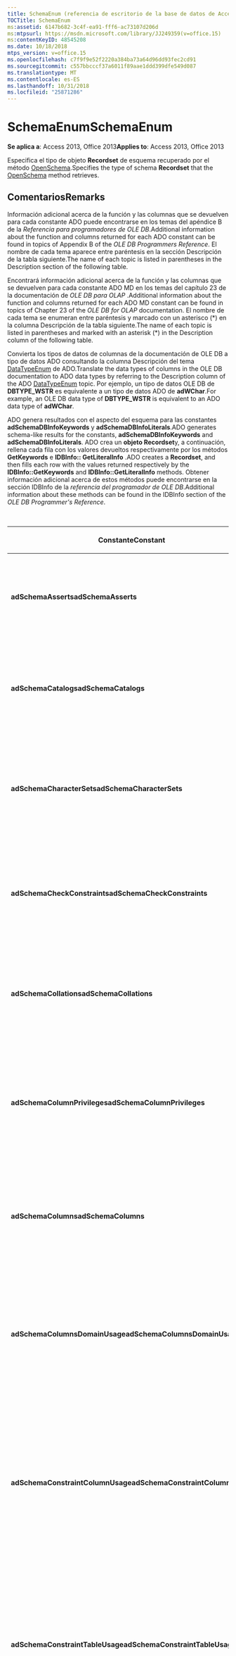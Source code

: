 ```yaml
---
title: SchemaEnum (referencia de escritorio de la base de datos de Access)
TOCTitle: SchemaEnum
ms:assetid: 6147b682-3c4f-ea91-fff6-ac73107d206d
ms:mtpsurl: https://msdn.microsoft.com/library/JJ249359(v=office.15)
ms:contentKeyID: 48545208
ms.date: 10/18/2018
mtps_version: v=office.15
ms.openlocfilehash: c7f9f9e52f2220a384ba73a64d96dd93fec2cd91
ms.sourcegitcommit: c557bbcccf37a6011f89aae1ddd399dfe549d087
ms.translationtype: MT
ms.contentlocale: es-ES
ms.lasthandoff: 10/31/2018
ms.locfileid: "25871286"
---
```

# <a name="schemaenum"></a><span data-ttu-id="ec3a4-102">SchemaEnum</span><span class="sxs-lookup"><span data-stu-id="ec3a4-102">SchemaEnum</span></span>

<span data-ttu-id="ec3a4-103">**Se aplica a**: Access 2013, Office 2013</span><span class="sxs-lookup"><span data-stu-id="ec3a4-103">**Applies to**: Access 2013, Office 2013</span></span>

<span data-ttu-id="ec3a4-104">Especifica el tipo de objeto **Recordset** de esquema recuperado por el método [OpenSchema](openschema-method-ado.md).</span><span class="sxs-lookup"><span data-stu-id="ec3a4-104">Specifies the type of schema **Recordset** that the [OpenSchema](openschema-method-ado.md) method retrieves.</span></span>

## <a name="remarks"></a><span data-ttu-id="ec3a4-105">Comentarios</span><span class="sxs-lookup"><span data-stu-id="ec3a4-105">Remarks</span></span>

<span data-ttu-id="ec3a4-106">Información adicional acerca de la función y las columnas que se devuelven para cada constante ADO puede encontrarse en los temas del apéndice B de la *Referencia para programadores de OLE DB*.</span><span class="sxs-lookup"><span data-stu-id="ec3a4-106">Additional information about the function and columns returned for each ADO constant can be found in topics of Appendix B of the *OLE DB Programmers Reference*.</span></span> <span data-ttu-id="ec3a4-107">El nombre de cada tema aparece entre paréntesis en la sección Descripción de la tabla siguiente.</span><span class="sxs-lookup"><span data-stu-id="ec3a4-107">The name of each topic is listed in parentheses in the Description section of the following table.</span></span>

<span data-ttu-id="ec3a4-108">Encontrará información adicional acerca de la función y las columnas que se devuelven para cada constante ADO MD en los temas del capítulo 23 de la documentación de *OLE DB para OLAP* .</span><span class="sxs-lookup"><span data-stu-id="ec3a4-108">Additional information about the function and columns returned for each ADO MD constant can be found in topics of Chapter 23 of the *OLE DB for OLAP* documentation.</span></span> <span data-ttu-id="ec3a4-109">El nombre de cada tema se enumeran entre paréntesis y marcado con un asterisco (\*) en la columna Descripción de la tabla siguiente.</span><span class="sxs-lookup"><span data-stu-id="ec3a4-109">The name of each topic is listed in parentheses and marked with an asterisk (\*) in the Description column of the following table.</span></span>

<span data-ttu-id="ec3a4-110">Convierta los tipos de datos de columnas de la documentación de OLE DB a tipo de datos ADO consultando la columna Descripción del tema [DataTypeEnum](datatypeenum.md) de ADO.</span><span class="sxs-lookup"><span data-stu-id="ec3a4-110">Translate the data types of columns in the OLE DB documentation to ADO data types by referring to the Description column of the ADO [DataTypeEnum](datatypeenum.md) topic.</span></span> <span data-ttu-id="ec3a4-111">Por ejemplo, un tipo de datos OLE DB de **DBTYPE\_WSTR** es equivalente a un tipo de datos ADO de **adWChar**.</span><span class="sxs-lookup"><span data-stu-id="ec3a4-111">For example, an OLE DB data type of **DBTYPE\_WSTR** is equivalent to an ADO data type of **adWChar**.</span></span>

<span data-ttu-id="ec3a4-112">ADO genera resultados con el aspecto del esquema para las constantes **adSchemaDBInfoKeywords** y **adSchemaDBInfoLiterals**.</span><span class="sxs-lookup"><span data-stu-id="ec3a4-112">ADO generates schema-like results for the constants, **adSchemaDBInfoKeywords** and **adSchemaDBInfoLiterals**.</span></span> <span data-ttu-id="ec3a4-113">ADO crea un **objeto Recordset**y, a continuación, rellena cada fila con los valores devueltos respectivamente por los métodos **GetKeywords** e **IDBInfo:: GetLiteralInfo** .</span><span class="sxs-lookup"><span data-stu-id="ec3a4-113">ADO creates a **Recordset**, and then fills each row with the values returned respectively by the **IDBInfo::GetKeywords** and **IDBInfo::GetLiteralInfo** methods.</span></span> <span data-ttu-id="ec3a4-114">Obtener información adicional acerca de estos métodos puede encontrarse en la sección IDBInfo de la *referencia del programador de OLE DB*.</span><span class="sxs-lookup"><span data-stu-id="ec3a4-114">Additional information about these methods can be found in the IDBInfo section of the *OLE DB Programmer's Reference*.</span></span>

<br/>

<table>
<colgroup>
<col style="width: 25%" />
<col style="width: 25%" />
<col style="width: 25%" />
<col style="width: 25%" />
</colgroup>
<thead>
<tr class="header">
<th><p><span data-ttu-id="ec3a4-115">Constante</span><span class="sxs-lookup"><span data-stu-id="ec3a4-115">Constant</span></span></p></th>
<th><p><span data-ttu-id="ec3a4-116">Valor</span><span class="sxs-lookup"><span data-stu-id="ec3a4-116">Value</span></span></p></th>
<th><p><span data-ttu-id="ec3a4-117">Descripción</span><span class="sxs-lookup"><span data-stu-id="ec3a4-117">Description</span></span></p></th>
<th><p><span data-ttu-id="ec3a4-118">Columnas de restricción</span><span class="sxs-lookup"><span data-stu-id="ec3a4-118">Constraint columns</span></span></p></th>
</tr>
</thead>
<tbody>
<tr class="odd">
<td><p><span data-ttu-id="ec3a4-119"><strong>adSchemaAsserts</strong></span><span class="sxs-lookup"><span data-stu-id="ec3a4-119"><strong>adSchemaAsserts</strong></span></span></p></td>
<td><p><span data-ttu-id="ec3a4-120">0</span><span class="sxs-lookup"><span data-stu-id="ec3a4-120">0</span></span></p></td>
<td><p><span data-ttu-id="ec3a4-121">Devuelve las aserciones definidas en el catálogo que pertenecen a un usuario determinado.
</span><span class="sxs-lookup"><span data-stu-id="ec3a4-121">Returns the assertions defined in the catalog that are owned by a given user.</span></span> <span data-ttu-id="ec3a4-122">(Conjunto de filas ASSERTIONS)</span><span class="sxs-lookup"><span data-stu-id="ec3a4-122">(ASSERTIONS Rowset)</span></span></p></td>
<td><p><span data-ttu-id="ec3a4-123">CONSTRAINT_CATALOG</span><span class="sxs-lookup"><span data-stu-id="ec3a4-123">CONSTRAINT_CATALOG</span></span><br />
<span data-ttu-id="ec3a4-124">CONSTRAINT_SCHEMA</span><span class="sxs-lookup"><span data-stu-id="ec3a4-124">CONSTRAINT_SCHEMA</span></span><br />
<span data-ttu-id="ec3a4-125">CONSTRAINT_NAME</span><span class="sxs-lookup"><span data-stu-id="ec3a4-125">CONSTRAINT_NAME</span></span></p></td>
</tr>
<tr class="even">
<td><p><span data-ttu-id="ec3a4-126"><strong>adSchemaCatalogs</strong></span><span class="sxs-lookup"><span data-stu-id="ec3a4-126"><strong>adSchemaCatalogs</strong></span></span></p></td>
<td><p><span data-ttu-id="ec3a4-127">1</span><span class="sxs-lookup"><span data-stu-id="ec3a4-127">1</span></span></p></td>
<td><p><span data-ttu-id="ec3a4-128">Devuelve los atributos físicos asociados con catálogos accesibles del sistema de administración de bases de datos (DBMS).
</span><span class="sxs-lookup"><span data-stu-id="ec3a4-128">Returns the physical attributes associated with catalogs accessible from the DBMS.</span></span> <span data-ttu-id="ec3a4-129">(Conjunto de filas CATALOGS)</span><span class="sxs-lookup"><span data-stu-id="ec3a4-129">(CATALOGS Rowset)</span></span></p></td>
<td><p><span data-ttu-id="ec3a4-130">CATALOG_NAME</span><span class="sxs-lookup"><span data-stu-id="ec3a4-130">CATALOG_NAME</span></span></p></td>
</tr>
<tr class="odd">
<td><p><span data-ttu-id="ec3a4-131"><strong>adSchemaCharacterSets</strong></span><span class="sxs-lookup"><span data-stu-id="ec3a4-131"><strong>adSchemaCharacterSets</strong></span></span></p></td>
<td><p><span data-ttu-id="ec3a4-132">2</span><span class="sxs-lookup"><span data-stu-id="ec3a4-132">2</span></span></p></td>
<td><p><span data-ttu-id="ec3a4-133">Devuelve los conjuntos de caracteres definidos en el catálogo a los que puede tener acceso un usuario determinado.
</span><span class="sxs-lookup"><span data-stu-id="ec3a4-133">Returns the character sets defined in the catalog that are accessible to a given user.</span></span> <span data-ttu-id="ec3a4-134">(Conjunto de filas CHARACTER_SETS)</span><span class="sxs-lookup"><span data-stu-id="ec3a4-134">(CHARACTER_SETS Rowset)</span></span></p></td>
<td><p><span data-ttu-id="ec3a4-135">CHARACTER_SET_CATALOG</span><span class="sxs-lookup"><span data-stu-id="ec3a4-135">CHARACTER_SET_CATALOG</span></span><br />
<span data-ttu-id="ec3a4-136">CHARACTER_SET_SCHEMA</span><span class="sxs-lookup"><span data-stu-id="ec3a4-136">CHARACTER_SET_SCHEMA</span></span><br />
<span data-ttu-id="ec3a4-137">CHARACTER_SET_NAME</span><span class="sxs-lookup"><span data-stu-id="ec3a4-137">CHARACTER_SET_NAME</span></span></p></td>
</tr>
<tr class="even">
<td><p><span data-ttu-id="ec3a4-138"><strong>adSchemaCheckConstraints</strong></span><span class="sxs-lookup"><span data-stu-id="ec3a4-138"><strong>adSchemaCheckConstraints</strong></span></span></p></td>
<td><p><span data-ttu-id="ec3a4-139">5</span><span class="sxs-lookup"><span data-stu-id="ec3a4-139">5</span></span></p></td>
<td><p><span data-ttu-id="ec3a4-140">Devuelve las restricciones de comprobación definidas en el catálogo que pertenecen a un usuario determinado.
</span><span class="sxs-lookup"><span data-stu-id="ec3a4-140">Returns the check constraints defined in the catalog that are owned by a given user.</span></span> <span data-ttu-id="ec3a4-141">(Conjunto de filas CHECK_CONSTRAINTS)</span><span class="sxs-lookup"><span data-stu-id="ec3a4-141">(CHECK_CONSTRAINTS Rowset)</span></span></p></td>
<td><p><span data-ttu-id="ec3a4-142">CONSTRAINT_CATALOG</span><span class="sxs-lookup"><span data-stu-id="ec3a4-142">CONSTRAINT_CATALOG</span></span><br />
<span data-ttu-id="ec3a4-143">CONSTRAINT_SCHEMA</span><span class="sxs-lookup"><span data-stu-id="ec3a4-143">CONSTRAINT_SCHEMA</span></span><br />
<span data-ttu-id="ec3a4-144">CONSTRAINT_NAME</span><span class="sxs-lookup"><span data-stu-id="ec3a4-144">CONSTRAINT_NAME</span></span></p></td>
</tr>
<tr class="odd">
<td><p><span data-ttu-id="ec3a4-145"><strong>adSchemaCollations</strong></span><span class="sxs-lookup"><span data-stu-id="ec3a4-145"><strong>adSchemaCollations</strong></span></span></p></td>
<td><p><span data-ttu-id="ec3a4-146">3</span><span class="sxs-lookup"><span data-stu-id="ec3a4-146">3</span></span></p></td>
<td><p><span data-ttu-id="ec3a4-147">Devuelve las intercalaciones de caracteres definidas en el catálogo a las que puede tener acceso un usuario determinado.
</span><span class="sxs-lookup"><span data-stu-id="ec3a4-147">Returns the character collations defined in the catalog that are accessible to a given user.</span></span> <span data-ttu-id="ec3a4-148">(Conjunto de filas COLLATIONS)</span><span class="sxs-lookup"><span data-stu-id="ec3a4-148">(COLLATIONS Rowset)</span></span></p></td>
<td><p><span data-ttu-id="ec3a4-149">COLLATION_CATALOG</span><span class="sxs-lookup"><span data-stu-id="ec3a4-149">COLLATION_CATALOG</span></span><br />
<span data-ttu-id="ec3a4-150">COLLATION_SCHEMA</span><span class="sxs-lookup"><span data-stu-id="ec3a4-150">COLLATION_SCHEMA</span></span><br />
<span data-ttu-id="ec3a4-151">COLLATION_NAME</span><span class="sxs-lookup"><span data-stu-id="ec3a4-151">COLLATION_NAME</span></span></p></td>
</tr>
<tr class="even">
<td><p><span data-ttu-id="ec3a4-152"><strong>adSchemaColumnPrivileges</strong></span><span class="sxs-lookup"><span data-stu-id="ec3a4-152"><strong>adSchemaColumnPrivileges</strong></span></span></p></td>
<td><p><span data-ttu-id="ec3a4-153">13</span><span class="sxs-lookup"><span data-stu-id="ec3a4-153">13</span></span></p></td>
<td><p><span data-ttu-id="ec3a4-154">Devuelve los privilegios sobre columnas de tablas que se definen en el catálogo y que están disponibles para (o los concede) un usuario determinado.
</span><span class="sxs-lookup"><span data-stu-id="ec3a4-154">Returns the privileges on columns of tables defined in the catalog that are available to, or granted by, a given user.</span></span> <span data-ttu-id="ec3a4-155">(Conjunto de filas COLUMN_PRIVILEGES)</span><span class="sxs-lookup"><span data-stu-id="ec3a4-155">(COLUMN_PRIVILEGES Rowset)</span></span></p></td>
<td><p><span data-ttu-id="ec3a4-156">TABLE_CATALOG</span><span class="sxs-lookup"><span data-stu-id="ec3a4-156">TABLE_CATALOG</span></span><br />
<span data-ttu-id="ec3a4-157">TABLE_SCHEMA</span><span class="sxs-lookup"><span data-stu-id="ec3a4-157">TABLE_SCHEMA</span></span><br />
<span data-ttu-id="ec3a4-158">NOMBRETABLA</span><span class="sxs-lookup"><span data-stu-id="ec3a4-158">TABLE_NAME</span></span><br />
<span data-ttu-id="ec3a4-159">NOMBRECOLUMNA</span><span class="sxs-lookup"><span data-stu-id="ec3a4-159">COLUMN_NAME</span></span><br />
<span data-ttu-id="ec3a4-160">CONCEDERO</span><span class="sxs-lookup"><span data-stu-id="ec3a4-160">GRANTOR</span></span><br />
<span data-ttu-id="ec3a4-161">RECEPTOR DE PERMISOS</span><span class="sxs-lookup"><span data-stu-id="ec3a4-161">GRANTEE</span></span></p></td>
</tr>
<tr class="odd">
<td><p><span data-ttu-id="ec3a4-162"><strong>adSchemaColumns</strong></span><span class="sxs-lookup"><span data-stu-id="ec3a4-162"><strong>adSchemaColumns</strong></span></span></p></td>
<td><p><span data-ttu-id="ec3a4-163">4</span><span class="sxs-lookup"><span data-stu-id="ec3a4-163">4</span></span></p></td>
<td><p><span data-ttu-id="ec3a4-164">Devuelve las columnas de tablas (incluidas las vistas) definidas en el catálogo a las que puede tener acceso un usuario determinado.
</span><span class="sxs-lookup"><span data-stu-id="ec3a4-164">Returns the columns of tables (including views) defined in the catalog that are accessible to a given user.</span></span> <span data-ttu-id="ec3a4-165">(Conjunto de filas COLUMNS)</span><span class="sxs-lookup"><span data-stu-id="ec3a4-165">(COLUMNS Rowset)</span></span></p></td>
<td><p><span data-ttu-id="ec3a4-166">TABLE_CATALOG</span><span class="sxs-lookup"><span data-stu-id="ec3a4-166">TABLE_CATALOG</span></span><br />
<span data-ttu-id="ec3a4-167">TABLE_SCHEMA</span><span class="sxs-lookup"><span data-stu-id="ec3a4-167">TABLE_SCHEMA</span></span><br />
<span data-ttu-id="ec3a4-168">NOMBRETABLA</span><span class="sxs-lookup"><span data-stu-id="ec3a4-168">TABLE_NAME</span></span><br />
<span data-ttu-id="ec3a4-169">NOMBRECOLUMNA</span><span class="sxs-lookup"><span data-stu-id="ec3a4-169">COLUMN_NAME</span></span></p></td>
</tr>
<tr class="even">
<td><p><span data-ttu-id="ec3a4-170"><strong>adSchemaColumnsDomainUsage</strong></span><span class="sxs-lookup"><span data-stu-id="ec3a4-170"><strong>adSchemaColumnsDomainUsage</strong></span></span></p></td>
<td><p><span data-ttu-id="ec3a4-171">11</span><span class="sxs-lookup"><span data-stu-id="ec3a4-171">11</span></span></p></td>
<td><p><span data-ttu-id="ec3a4-172">Devuelve las columnas definidas en el catálogo que dependen de un dominio definido en el catálogo y pertenecen a un usuario determinado.
</span><span class="sxs-lookup"><span data-stu-id="ec3a4-172">Returns the columns defined in the catalog that are dependent on a domain defined in the catalog and owned by a given user.</span></span> <span data-ttu-id="ec3a4-173">(Conjunto de filas COLUMN_DOMAIN_USAGE)</span><span class="sxs-lookup"><span data-stu-id="ec3a4-173">(COLUMN_DOMAIN_USAGE Rowset)</span></span></p></td>
<td><p><span data-ttu-id="ec3a4-174">DOMAIN_CATALOG</span><span class="sxs-lookup"><span data-stu-id="ec3a4-174">DOMAIN_CATALOG</span></span><br />
<span data-ttu-id="ec3a4-175">DOMAIN_SCHEMA</span><span class="sxs-lookup"><span data-stu-id="ec3a4-175">DOMAIN_SCHEMA</span></span><br />
<span data-ttu-id="ec3a4-176">NOMBREDEDOMINIO</span><span class="sxs-lookup"><span data-stu-id="ec3a4-176">DOMAIN_NAME</span></span><br />
<span data-ttu-id="ec3a4-177">NOMBRECOLUMNA</span><span class="sxs-lookup"><span data-stu-id="ec3a4-177">COLUMN_NAME</span></span></p></td>
</tr>
<tr class="odd">
<td><p><span data-ttu-id="ec3a4-178"><strong>adSchemaConstraintColumnUsage</strong></span><span class="sxs-lookup"><span data-stu-id="ec3a4-178"><strong>adSchemaConstraintColumnUsage</strong></span></span></p></td>
<td><p><span data-ttu-id="ec3a4-179">6</span><span class="sxs-lookup"><span data-stu-id="ec3a4-179">6</span></span></p></td>
<td><p><span data-ttu-id="ec3a4-180">Devuelve las columnas utilizadas por restricciones referenciales, restricciones de exclusividad, restricciones de comprobación y aserciones definidas en el catálogo y que son propiedad de un usuario determinado.
</span><span class="sxs-lookup"><span data-stu-id="ec3a4-180">Returns the columns used by referential constraints, unique constraints, check constraints, and assertions, defined in the catalog and owned by a given user.</span></span> <span data-ttu-id="ec3a4-181">(Conjunto de filas CONSTRAINT_COLUMN_USAGE)</span><span class="sxs-lookup"><span data-stu-id="ec3a4-181">(CONSTRAINT_COLUMN_USAGE Rowset)</span></span></p></td>
<td><p><span data-ttu-id="ec3a4-182">TABLE_CATALOG</span><span class="sxs-lookup"><span data-stu-id="ec3a4-182">TABLE_CATALOG</span></span><br />
<span data-ttu-id="ec3a4-183">TABLE_SCHEMA</span><span class="sxs-lookup"><span data-stu-id="ec3a4-183">TABLE_SCHEMA</span></span><br />
<span data-ttu-id="ec3a4-184">NOMBRETABLA</span><span class="sxs-lookup"><span data-stu-id="ec3a4-184">TABLE_NAME</span></span><br />
<span data-ttu-id="ec3a4-185">NOMBRECOLUMNA</span><span class="sxs-lookup"><span data-stu-id="ec3a4-185">COLUMN_NAME</span></span></p></td>
</tr>
<tr class="even">
<td><p><span data-ttu-id="ec3a4-186"><strong>adSchemaConstraintTableUsage</strong></span><span class="sxs-lookup"><span data-stu-id="ec3a4-186"><strong>adSchemaConstraintTableUsage</strong></span></span></p></td>
<td><p><span data-ttu-id="ec3a4-187">7</span><span class="sxs-lookup"><span data-stu-id="ec3a4-187">7</span></span></p></td>
<td><p><span data-ttu-id="ec3a4-188">Devuelve las tablas utilizadas por restricciones referenciales, restricciones de exclusividad, restricciones de comprobación y aserciones definidas en el catálogo y que son propiedad de un usuario determinado.
</span><span class="sxs-lookup"><span data-stu-id="ec3a4-188">Returns the tables that are used by referential constraints, unique constraints, check constraints, and assertions defined in the catalog and owned by a given user.</span></span> <span data-ttu-id="ec3a4-189">(Conjunto de filas CONSTRAINT_TABLE_USAGE)</span><span class="sxs-lookup"><span data-stu-id="ec3a4-189">(CONSTRAINT_TABLE_USAGE Rowset)</span></span></p></td>
<td><p><span data-ttu-id="ec3a4-190">TABLE_CATALOG</span><span class="sxs-lookup"><span data-stu-id="ec3a4-190">TABLE_CATALOG</span></span><br />
<span data-ttu-id="ec3a4-191">TABLE_SCHEMA</span><span class="sxs-lookup"><span data-stu-id="ec3a4-191">TABLE_SCHEMA</span></span><br />
<span data-ttu-id="ec3a4-192">NOMBRETABLA</span><span class="sxs-lookup"><span data-stu-id="ec3a4-192">TABLE_NAME</span></span></p></td>
</tr>
<tr class="odd">
<td><p><span data-ttu-id="ec3a4-193"><strong>adSchemaCubes</strong></span><span class="sxs-lookup"><span data-stu-id="ec3a4-193"><strong>adSchemaCubes</strong></span></span></p></td>
<td><p><span data-ttu-id="ec3a4-194">32</span><span class="sxs-lookup"><span data-stu-id="ec3a4-194">32</span></span></p></td>
<td><p><span data-ttu-id="ec3a4-195">Devuelve información acerca de los cubos disponibles en un esquema (o en el catálogo, si el proveedor no admite esquemas).
</span><span class="sxs-lookup"><span data-stu-id="ec3a4-195">Returns information about the available cubes in a schema (or the catalog, if the provider does not support schemas).</span></span> <span data-ttu-id="ec3a4-196">(Conjunto de filas CUBE\*)</span><span class="sxs-lookup"><span data-stu-id="ec3a4-196">(CUBES Rowset\*)</span></span></p></td>
<td><p><span data-ttu-id="ec3a4-197">CATALOG_NAME</span><span class="sxs-lookup"><span data-stu-id="ec3a4-197">CATALOG_NAME</span></span><br />
<span data-ttu-id="ec3a4-198">SCHEMA_NAME</span><span class="sxs-lookup"><span data-stu-id="ec3a4-198">SCHEMA_NAME</span></span><br />
<span data-ttu-id="ec3a4-199">CUBE_NAME</span><span class="sxs-lookup"><span data-stu-id="ec3a4-199">CUBE_NAME</span></span></p></td>
</tr>
<tr class="even">
<td><p><span data-ttu-id="ec3a4-200"><strong>adSchemaDBInfoKeywords</strong></span><span class="sxs-lookup"><span data-stu-id="ec3a4-200"><strong>adSchemaDBInfoKeywords</strong></span></span></p></td>
<td><p><span data-ttu-id="ec3a4-201">30</span><span class="sxs-lookup"><span data-stu-id="ec3a4-201">30</span></span></p></td>
<td><p><span data-ttu-id="ec3a4-202">Devuelve una lista de palabras clave específicas del proveedor.
</span><span class="sxs-lookup"><span data-stu-id="ec3a4-202">Returns a list of provider-specific keywords.</span></span> <span data-ttu-id="ec3a4-203">(IDBInfo::GetKeywords \*)</span><span class="sxs-lookup"><span data-stu-id="ec3a4-203">(IDBInfo::GetKeywords \*)</span></span></p></td>
<td><p><span data-ttu-id="ec3a4-204">&lt;Ninguno&gt;</span><span class="sxs-lookup"><span data-stu-id="ec3a4-204">&lt;None&gt;</span></span></p></td>
</tr>
<tr class="odd">
<td><p><span data-ttu-id="ec3a4-205"><strong>adSchemaDBInfoLiterals</strong></span><span class="sxs-lookup"><span data-stu-id="ec3a4-205"><strong>adSchemaDBInfoLiterals</strong></span></span></p></td>
<td><p><span data-ttu-id="ec3a4-206">31</span><span class="sxs-lookup"><span data-stu-id="ec3a4-206">31</span></span></p></td>
<td><p><span data-ttu-id="ec3a4-207">Devuelve una lista de los literales específicos del proveedor utilizados en comandos de texto.
</span><span class="sxs-lookup"><span data-stu-id="ec3a4-207">Returns a list of provider-specific literals used in text commands.</span></span> <span data-ttu-id="ec3a4-208">(IDBInfo::GetLiteralInfo \*)</span><span class="sxs-lookup"><span data-stu-id="ec3a4-208">(IDBInfo::GetLiteralInfo \*)</span></span></p></td>
<td><p><span data-ttu-id="ec3a4-209">&lt;Ninguno&gt;</span><span class="sxs-lookup"><span data-stu-id="ec3a4-209">&lt;None&gt;</span></span></p></td>
</tr>
<tr class="even">
<td><p><span data-ttu-id="ec3a4-210"><strong>adSchemaDimensions</strong></span><span class="sxs-lookup"><span data-stu-id="ec3a4-210"><strong>adSchemaDimensions</strong></span></span></p></td>
<td><p><span data-ttu-id="ec3a4-211">33</span><span class="sxs-lookup"><span data-stu-id="ec3a4-211">33</span></span></p></td>
<td><p><span data-ttu-id="ec3a4-212">Devuelve información acerca de las dimensiones de un cubo dado.</span><span class="sxs-lookup"><span data-stu-id="ec3a4-212">Returns information about the dimensions in a given cube.</span></span> <span data-ttu-id="ec3a4-213">Tiene una fila para cada dimensión.</span><span class="sxs-lookup"><span data-stu-id="ec3a4-213">It has one row for each dimension.</span></span> <span data-ttu-id="ec3a4-214">(Conjunto de filas DIMENSIONS \*)</span><span class="sxs-lookup"><span data-stu-id="ec3a4-214">(DIMENSIONS Rowset \*)</span></span></p></td>
<td><p><span data-ttu-id="ec3a4-215">CATALOG_NAME</span><span class="sxs-lookup"><span data-stu-id="ec3a4-215">CATALOG_NAME</span></span><br />
<span data-ttu-id="ec3a4-216">SCHEMA_NAME</span><span class="sxs-lookup"><span data-stu-id="ec3a4-216">SCHEMA_NAME</span></span><br />
<span data-ttu-id="ec3a4-217">CUBE_NAME</span><span class="sxs-lookup"><span data-stu-id="ec3a4-217">CUBE_NAME</span></span><br />
<span data-ttu-id="ec3a4-218">DIMENSION_NAME</span><span class="sxs-lookup"><span data-stu-id="ec3a4-218">DIMENSION_NAME</span></span><br />
<span data-ttu-id="ec3a4-219">DIMENSION_UNIQUE_NAME</span><span class="sxs-lookup"><span data-stu-id="ec3a4-219">DIMENSION_UNIQUE_NAME</span></span></p></td>
</tr>
<tr class="odd">
<td><p><span data-ttu-id="ec3a4-220"><strong>adSchemaForeignKeys</strong></span><span class="sxs-lookup"><span data-stu-id="ec3a4-220"><strong>adSchemaForeignKeys</strong></span></span></p></td>
<td><p><span data-ttu-id="ec3a4-221">27</span><span class="sxs-lookup"><span data-stu-id="ec3a4-221">27</span></span></p></td>
<td><p><span data-ttu-id="ec3a4-222">Devuelve las columnas de clave externa definidas por un usuario determinado en el catálogo.
</span><span class="sxs-lookup"><span data-stu-id="ec3a4-222">Returns the foreign key columns defined in the catalog by a given user.</span></span> <span data-ttu-id="ec3a4-223">(Conjunto de filas FOREIGN_KEYS)</span><span class="sxs-lookup"><span data-stu-id="ec3a4-223">(FOREIGN_KEYS Rowset)</span></span></p></td>
<td><p><span data-ttu-id="ec3a4-224">PK_TABLE_CATALOG</span><span class="sxs-lookup"><span data-stu-id="ec3a4-224">PK_TABLE_CATALOG</span></span><br />
<span data-ttu-id="ec3a4-225">PK_TABLE_SCHEMA</span><span class="sxs-lookup"><span data-stu-id="ec3a4-225">PK_TABLE_SCHEMA</span></span><br />
<span data-ttu-id="ec3a4-226">PK_TABLE_NAME</span><span class="sxs-lookup"><span data-stu-id="ec3a4-226">PK_TABLE_NAME</span></span><br />
<span data-ttu-id="ec3a4-227">FK_TABLE_CATALOG</span><span class="sxs-lookup"><span data-stu-id="ec3a4-227">FK_TABLE_CATALOG</span></span><br />
<span data-ttu-id="ec3a4-228">FK_TABLE_SCHEMA</span><span class="sxs-lookup"><span data-stu-id="ec3a4-228">FK_TABLE_SCHEMA</span></span><br />
<span data-ttu-id="ec3a4-229">FK_TABLE_NAME</span><span class="sxs-lookup"><span data-stu-id="ec3a4-229">FK_TABLE_NAME</span></span></p></td>
</tr>
<tr class="even">
<td><p><span data-ttu-id="ec3a4-230"><strong>adSchemaHierarchies</strong></span><span class="sxs-lookup"><span data-stu-id="ec3a4-230"><strong>adSchemaHierarchies</strong></span></span></p></td>
<td><p><span data-ttu-id="ec3a4-231">34</span><span class="sxs-lookup"><span data-stu-id="ec3a4-231">34</span></span></p></td>
<td><p><span data-ttu-id="ec3a4-232">Devuelve información acerca de las jerarquías disponibles en una dimensión.
</span><span class="sxs-lookup"><span data-stu-id="ec3a4-232">Returns information about the hierarchies available in a dimension.</span></span> <span data-ttu-id="ec3a4-233">(Conjunto de filas HIERARCHIES \*)</span><span class="sxs-lookup"><span data-stu-id="ec3a4-233">(HIERARCHIES Rowset \*)</span></span></p></td>
<td><p><span data-ttu-id="ec3a4-234">CATALOG_NAME</span><span class="sxs-lookup"><span data-stu-id="ec3a4-234">CATALOG_NAME</span></span><br />
<span data-ttu-id="ec3a4-235">SCHEMA_NAME</span><span class="sxs-lookup"><span data-stu-id="ec3a4-235">SCHEMA_NAME</span></span><br />
<span data-ttu-id="ec3a4-236">CUBE_NAME</span><span class="sxs-lookup"><span data-stu-id="ec3a4-236">CUBE_NAME</span></span><br />
<span data-ttu-id="ec3a4-237">DIMENSION_UNIQUE_NAME</span><span class="sxs-lookup"><span data-stu-id="ec3a4-237">DIMENSION_UNIQUE_NAME</span></span><br />
<span data-ttu-id="ec3a4-238">HIERARCHY_NAME</span><span class="sxs-lookup"><span data-stu-id="ec3a4-238">HIERARCHY_NAME</span></span><br />
<span data-ttu-id="ec3a4-239">HIERARCHY_UNIQUE_NAME</span><span class="sxs-lookup"><span data-stu-id="ec3a4-239">HIERARCHY_UNIQUE_NAME</span></span></p></td>
</tr>
<tr class="odd">
<td><p><span data-ttu-id="ec3a4-240"><strong>adSchemaIndexes</strong></span><span class="sxs-lookup"><span data-stu-id="ec3a4-240"><strong>adSchemaIndexes</strong></span></span></p></td>
<td><p><span data-ttu-id="ec3a4-241">12</span><span class="sxs-lookup"><span data-stu-id="ec3a4-241">12</span></span></p></td>
<td><p><span data-ttu-id="ec3a4-242">Devuelve los índices definidos en el catálogo que pertenecen a un usuario determinado.
</span><span class="sxs-lookup"><span data-stu-id="ec3a4-242">Returns the indexes defined in the catalog that are owned by a given user.</span></span> <span data-ttu-id="ec3a4-243">(Conjunto de filas INDEXES)</span><span class="sxs-lookup"><span data-stu-id="ec3a4-243">(INDEXES Rowset)</span></span></p></td>
<td><p><span data-ttu-id="ec3a4-244">TABLE_CATALOG</span><span class="sxs-lookup"><span data-stu-id="ec3a4-244">TABLE_CATALOG</span></span><br />
<span data-ttu-id="ec3a4-245">TABLE_SCHEMA</span><span class="sxs-lookup"><span data-stu-id="ec3a4-245">TABLE_SCHEMA</span></span><br />
<span data-ttu-id="ec3a4-246">NOMBREÍNDICE</span><span class="sxs-lookup"><span data-stu-id="ec3a4-246">INDEX_NAME</span></span><br />
<span data-ttu-id="ec3a4-247">TIPO DE</span><span class="sxs-lookup"><span data-stu-id="ec3a4-247">TYPE</span></span><br />
<span data-ttu-id="ec3a4-248">NOMBRETABLA</span><span class="sxs-lookup"><span data-stu-id="ec3a4-248">TABLE_NAME</span></span></p></td>
</tr>
<tr class="even">
<td><p><span data-ttu-id="ec3a4-249"><strong>adSchemaKeyColumnUsage</strong></span><span class="sxs-lookup"><span data-stu-id="ec3a4-249"><strong>adSchemaKeyColumnUsage</strong></span></span></p></td>
<td><p><span data-ttu-id="ec3a4-250">8</span><span class="sxs-lookup"><span data-stu-id="ec3a4-250">8</span></span></p></td>
<td><p><span data-ttu-id="ec3a4-251">Devuelve las columnas definidas en el catálogo restringidas por un usuario determinado como claves.
</span><span class="sxs-lookup"><span data-stu-id="ec3a4-251">Returns the columns defined in the catalog that are constrained as keys by a given user.</span></span> <span data-ttu-id="ec3a4-252">(Conjunto de filas KEY_COLUMN_USAGE)</span><span class="sxs-lookup"><span data-stu-id="ec3a4-252">(KEY_COLUMN_USAGE Rowset)</span></span></p></td>
<td><p><span data-ttu-id="ec3a4-253">CONSTRAINT_CATALOG</span><span class="sxs-lookup"><span data-stu-id="ec3a4-253">CONSTRAINT_CATALOG</span></span><br />
<span data-ttu-id="ec3a4-254">CONSTRAINT_SCHEMA</span><span class="sxs-lookup"><span data-stu-id="ec3a4-254">CONSTRAINT_SCHEMA</span></span><br />
<span data-ttu-id="ec3a4-255">CONSTRAINT_NAME</span><span class="sxs-lookup"><span data-stu-id="ec3a4-255">CONSTRAINT_NAME</span></span><br />
<span data-ttu-id="ec3a4-256">TABLE_CATALOG</span><span class="sxs-lookup"><span data-stu-id="ec3a4-256">TABLE_CATALOG</span></span><br />
<span data-ttu-id="ec3a4-257">TABLE_SCHEMA</span><span class="sxs-lookup"><span data-stu-id="ec3a4-257">TABLE_SCHEMA</span></span><br />
<span data-ttu-id="ec3a4-258">NOMBRETABLA</span><span class="sxs-lookup"><span data-stu-id="ec3a4-258">TABLE_NAME</span></span><br />
<span data-ttu-id="ec3a4-259">NOMBRECOLUMNA</span><span class="sxs-lookup"><span data-stu-id="ec3a4-259">COLUMN_NAME</span></span></p></td>
</tr>
<tr class="odd">
<td><p><span data-ttu-id="ec3a4-260"><strong>adSchemaLevels</strong></span><span class="sxs-lookup"><span data-stu-id="ec3a4-260"><strong>adSchemaLevels</strong></span></span></p></td>
<td><p><span data-ttu-id="ec3a4-261">35</span><span class="sxs-lookup"><span data-stu-id="ec3a4-261">35</span></span></p></td>
<td><p><span data-ttu-id="ec3a4-262">Devuelve información acerca de los niveles disponibles en una dimensión.
</span><span class="sxs-lookup"><span data-stu-id="ec3a4-262">Returns information about the levels available in a dimension.</span></span> <span data-ttu-id="ec3a4-263">(Conjunto de filas LEVELS \*)</span><span class="sxs-lookup"><span data-stu-id="ec3a4-263">(LEVELS Rowset\*)</span></span></p></td>
<td><p><span data-ttu-id="ec3a4-264">CATALOG_NAME</span><span class="sxs-lookup"><span data-stu-id="ec3a4-264">CATALOG_NAME</span></span><br />
<span data-ttu-id="ec3a4-265">SCHEMA_NAME</span><span class="sxs-lookup"><span data-stu-id="ec3a4-265">SCHEMA_NAME</span></span><br />
<span data-ttu-id="ec3a4-266">CUBE_NAME</span><span class="sxs-lookup"><span data-stu-id="ec3a4-266">CUBE_NAME</span></span><br />
<span data-ttu-id="ec3a4-267">DIMENSION_UNIQUE_NAME</span><span class="sxs-lookup"><span data-stu-id="ec3a4-267">DIMENSION_UNIQUE_NAME</span></span><br />
<span data-ttu-id="ec3a4-268">HIERARCHY_UNIQUE_NAME</span><span class="sxs-lookup"><span data-stu-id="ec3a4-268">HIERARCHY_UNIQUE_NAME</span></span><br />
<span data-ttu-id="ec3a4-269">LEVEL_NAME</span><span class="sxs-lookup"><span data-stu-id="ec3a4-269">LEVEL_NAME</span></span><br />
<span data-ttu-id="ec3a4-270">LEVEL_UNIQUE_NAME</span><span class="sxs-lookup"><span data-stu-id="ec3a4-270">LEVEL_UNIQUE_NAME</span></span></p></td>
</tr>
<tr class="even">
<td><p><span data-ttu-id="ec3a4-271"><strong>adSchemaMeasures</strong></span><span class="sxs-lookup"><span data-stu-id="ec3a4-271"><strong>adSchemaMeasures</strong></span></span></p></td>
<td><p><span data-ttu-id="ec3a4-272">36</span><span class="sxs-lookup"><span data-stu-id="ec3a4-272">36</span></span></p></td>
<td><p><span data-ttu-id="ec3a4-273">Devuelve información acerca de las medidas disponibles.
</span><span class="sxs-lookup"><span data-stu-id="ec3a4-273">Returns information about the available measures.</span></span> <span data-ttu-id="ec3a4-274">(Conjunto de filas MEASURES \*)</span><span class="sxs-lookup"><span data-stu-id="ec3a4-274">(MEASURES Rowset \*)</span></span></p></td>
<td><p><span data-ttu-id="ec3a4-275">CATALOG_NAME</span><span class="sxs-lookup"><span data-stu-id="ec3a4-275">CATALOG_NAME</span></span><br />
<span data-ttu-id="ec3a4-276">SCHEMA_NAME</span><span class="sxs-lookup"><span data-stu-id="ec3a4-276">SCHEMA_NAME</span></span><br />
<span data-ttu-id="ec3a4-277">CUBE_NAME</span><span class="sxs-lookup"><span data-stu-id="ec3a4-277">CUBE_NAME</span></span><br />
<span data-ttu-id="ec3a4-278">MEASURE_NAME</span><span class="sxs-lookup"><span data-stu-id="ec3a4-278">MEASURE_NAME</span></span><br />
<span data-ttu-id="ec3a4-279">MEASURE_UNIQUE_NAME</span><span class="sxs-lookup"><span data-stu-id="ec3a4-279">MEASURE_UNIQUE_NAME</span></span></p></td>
</tr>
<tr class="odd">
<td><p><span data-ttu-id="ec3a4-280"><strong>adSchemaMembers</strong></span><span class="sxs-lookup"><span data-stu-id="ec3a4-280"><strong>adSchemaMembers</strong></span></span></p></td>
<td><p><span data-ttu-id="ec3a4-281">38</span><span class="sxs-lookup"><span data-stu-id="ec3a4-281">38</span></span></p></td>
<td><p><span data-ttu-id="ec3a4-282">Devuelve información acerca de los miembros disponibles.
</span><span class="sxs-lookup"><span data-stu-id="ec3a4-282">Returns information about the available members.</span></span> <span data-ttu-id="ec3a4-283">(Conjunto de filas MEMBERS \*)</span><span class="sxs-lookup"><span data-stu-id="ec3a4-283">(MEMBERS Rowset \*)</span></span></p></td>
<td><p><span data-ttu-id="ec3a4-284">CATALOG_NAME</span><span class="sxs-lookup"><span data-stu-id="ec3a4-284">CATALOG_NAME</span></span><br />
<span data-ttu-id="ec3a4-285">SCHEMA_NAME</span><span class="sxs-lookup"><span data-stu-id="ec3a4-285">SCHEMA_NAME</span></span><br />
<span data-ttu-id="ec3a4-286">CUBE_NAME</span><span class="sxs-lookup"><span data-stu-id="ec3a4-286">CUBE_NAME</span></span><br />
<span data-ttu-id="ec3a4-287">DIMENSION_UNIQUE_NAME</span><span class="sxs-lookup"><span data-stu-id="ec3a4-287">DIMENSION_UNIQUE_NAME</span></span><br />
<span data-ttu-id="ec3a4-288">HIERARCHY_UNIQUE_NAME</span><span class="sxs-lookup"><span data-stu-id="ec3a4-288">HIERARCHY_UNIQUE_NAME</span></span><br />
<span data-ttu-id="ec3a4-289">LEVEL_UNIQUE_NAME</span><span class="sxs-lookup"><span data-stu-id="ec3a4-289">LEVEL_UNIQUE_NAME</span></span><br />
<span data-ttu-id="ec3a4-290">LEVEL_NUMBER</span><span class="sxs-lookup"><span data-stu-id="ec3a4-290">LEVEL_NUMBER</span></span><br />
<span data-ttu-id="ec3a4-291">MEMBER_NAME</span><span class="sxs-lookup"><span data-stu-id="ec3a4-291">MEMBER_NAME</span></span><br />
<span data-ttu-id="ec3a4-292">MEMBER_UNIQUE_NAME</span><span class="sxs-lookup"><span data-stu-id="ec3a4-292">MEMBER_UNIQUE_NAME</span></span><br />
<span data-ttu-id="ec3a4-293">MEMBER_CAPTION</span><span class="sxs-lookup"><span data-stu-id="ec3a4-293">MEMBER_CAPTION</span></span><br />
<span data-ttu-id="ec3a4-294">MEMBER_TYPE</span><span class="sxs-lookup"><span data-stu-id="ec3a4-294">MEMBER_TYPE</span></span><br />
<span data-ttu-id="ec3a4-295">Operador de árbol (para obtener más información, vea OLE DB para la documentación de OLAP).</span><span class="sxs-lookup"><span data-stu-id="ec3a4-295">Tree operator (For more information, see the OLE DB for OLAP documentation.)</span></span></p></td>
</tr>
<tr class="even">
<td><p><span data-ttu-id="ec3a4-296"><strong>adSchemaPrimaryKeys</strong></span><span class="sxs-lookup"><span data-stu-id="ec3a4-296"><strong>adSchemaPrimaryKeys</strong></span></span></p></td>
<td><p><span data-ttu-id="ec3a4-297">28</span><span class="sxs-lookup"><span data-stu-id="ec3a4-297">28</span></span></p></td>
<td><p><span data-ttu-id="ec3a4-298">Devuelve las columnas de clave principal definidas por un usuario determinado en el catálogo.
</span><span class="sxs-lookup"><span data-stu-id="ec3a4-298">Returns the primary key columns defined in the catalog by a given user.</span></span> <span data-ttu-id="ec3a4-299">(Conjunto de filas PRIMARY_KEYS)</span><span class="sxs-lookup"><span data-stu-id="ec3a4-299">(PRIMARY_KEYS Rowset)</span></span></p></td>
<td><p><span data-ttu-id="ec3a4-300">PK_TABLE_CATALOG</span><span class="sxs-lookup"><span data-stu-id="ec3a4-300">PK_TABLE_CATALOG</span></span><br />
<span data-ttu-id="ec3a4-301">PK_TABLE_SCHEMA</span><span class="sxs-lookup"><span data-stu-id="ec3a4-301">PK_TABLE_SCHEMA</span></span><br />
<span data-ttu-id="ec3a4-302">PK_TABLE_NAME</span><span class="sxs-lookup"><span data-stu-id="ec3a4-302">PK_TABLE_NAME</span></span></p></td>
</tr>
<tr class="odd">
<td><p><span data-ttu-id="ec3a4-303"><strong>adSchemaProcedureColumns</strong></span><span class="sxs-lookup"><span data-stu-id="ec3a4-303"><strong>adSchemaProcedureColumns</strong></span></span></p></td>
<td><p><span data-ttu-id="ec3a4-304">29</span><span class="sxs-lookup"><span data-stu-id="ec3a4-304">29</span></span></p></td>
<td><p><span data-ttu-id="ec3a4-305">Devuelve información acerca de las columnas de conjuntos de filas devueltos por procedimientos.
</span><span class="sxs-lookup"><span data-stu-id="ec3a4-305">Returns information about the columns of rowsets returned by procedures.</span></span> <span data-ttu-id="ec3a4-306">(Conjunto de filas PROCEDURE_COLUMNS)</span><span class="sxs-lookup"><span data-stu-id="ec3a4-306">(PROCEDURE_COLUMNS Rowset)</span></span></p></td>
<td><p><span data-ttu-id="ec3a4-307">PROCEDURE_CATALOG</span><span class="sxs-lookup"><span data-stu-id="ec3a4-307">PROCEDURE_CATALOG</span></span><br />
<span data-ttu-id="ec3a4-308">PROCEDURE_SCHEMA</span><span class="sxs-lookup"><span data-stu-id="ec3a4-308">PROCEDURE_SCHEMA</span></span><br />
<span data-ttu-id="ec3a4-309">PROCEDURE_NAME</span><span class="sxs-lookup"><span data-stu-id="ec3a4-309">PROCEDURE_NAME</span></span><br />
<span data-ttu-id="ec3a4-310">NOMBRECOLUMNA</span><span class="sxs-lookup"><span data-stu-id="ec3a4-310">COLUMN_NAME</span></span></p></td>
</tr>
<tr class="even">
<td><p><span data-ttu-id="ec3a4-311"><strong>adSchemaProcedureParameters</strong></span><span class="sxs-lookup"><span data-stu-id="ec3a4-311"><strong>adSchemaProcedureParameters</strong></span></span></p></td>
<td><p><span data-ttu-id="ec3a4-312">26</span><span class="sxs-lookup"><span data-stu-id="ec3a4-312">26</span></span></p></td>
<td><p><span data-ttu-id="ec3a4-313">Devuelve información acerca de los parámetros y códigos de retorno de procedimientos.
</span><span class="sxs-lookup"><span data-stu-id="ec3a4-313">Returns information about the parameters and return codes of procedures.</span></span> <span data-ttu-id="ec3a4-314">(Conjunto de filas PROCEDURE_PARAMETERS)</span><span class="sxs-lookup"><span data-stu-id="ec3a4-314">(PROCEDURE_PARAMETERS Rowset)</span></span></p></td>
<td><p><span data-ttu-id="ec3a4-315">PROCEDURE_CATALOG</span><span class="sxs-lookup"><span data-stu-id="ec3a4-315">PROCEDURE_CATALOG</span></span><br />
<span data-ttu-id="ec3a4-316">PROCEDURE_SCHEMA</span><span class="sxs-lookup"><span data-stu-id="ec3a4-316">PROCEDURE_SCHEMA</span></span><br />
<span data-ttu-id="ec3a4-317">PROCEDURE_NAME</span><span class="sxs-lookup"><span data-stu-id="ec3a4-317">PROCEDURE_NAME</span></span><br />
<span data-ttu-id="ec3a4-318">PARAMETER_NAME</span><span class="sxs-lookup"><span data-stu-id="ec3a4-318">PARAMETER_NAME</span></span></p></td>
</tr>
<tr class="odd">
<td><p><span data-ttu-id="ec3a4-319"><strong>adSchemaProcedures</strong></span><span class="sxs-lookup"><span data-stu-id="ec3a4-319"><strong>adSchemaProcedures</strong></span></span></p></td>
<td><p><span data-ttu-id="ec3a4-320">16</span><span class="sxs-lookup"><span data-stu-id="ec3a4-320">16</span></span></p></td>
<td><p><span data-ttu-id="ec3a4-321">Devuelve los procedimientos definidos en el catálogo que pertenecen a un usuario determinado.
</span><span class="sxs-lookup"><span data-stu-id="ec3a4-321">Returns the procedures defined in the catalog that are owned by a given user.</span></span> <span data-ttu-id="ec3a4-322">(Conjunto de filas PROCEDURES)</span><span class="sxs-lookup"><span data-stu-id="ec3a4-322">(PROCEDURES Rowset)</span></span></p></td>
<td><p><span data-ttu-id="ec3a4-323">PROCEDURE_CATALOG</span><span class="sxs-lookup"><span data-stu-id="ec3a4-323">PROCEDURE_CATALOG</span></span><br />
<span data-ttu-id="ec3a4-324">PROCEDURE_SCHEMA</span><span class="sxs-lookup"><span data-stu-id="ec3a4-324">PROCEDURE_SCHEMA</span></span><br />
<span data-ttu-id="ec3a4-325">PROCEDURE_NAME</span><span class="sxs-lookup"><span data-stu-id="ec3a4-325">PROCEDURE_NAME</span></span><br />
<span data-ttu-id="ec3a4-326">PROCEDURE_TYPE</span><span class="sxs-lookup"><span data-stu-id="ec3a4-326">PROCEDURE_TYPE</span></span></p></td>
</tr>
<tr class="even">
<td><p><span data-ttu-id="ec3a4-327"><strong>adSchemaProperties</strong></span><span class="sxs-lookup"><span data-stu-id="ec3a4-327"><strong>adSchemaProperties</strong></span></span></p></td>
<td><p><span data-ttu-id="ec3a4-328">37</span><span class="sxs-lookup"><span data-stu-id="ec3a4-328">37</span></span></p></td>
<td><p><span data-ttu-id="ec3a4-329">Devuelve información acerca de las propiedades disponibles para cada nivel de la dimensión.
</span><span class="sxs-lookup"><span data-stu-id="ec3a4-329">Returns information about the available properties for each level of the dimension.</span></span> <span data-ttu-id="ec3a4-330">(Conjunto de filas PROPERTIES)</span><span class="sxs-lookup"><span data-stu-id="ec3a4-330">(PROPERTIES Rowset \*)</span></span></p></td>
<td><p><span data-ttu-id="ec3a4-331">CATALOG_NAME</span><span class="sxs-lookup"><span data-stu-id="ec3a4-331">CATALOG_NAME</span></span><br />
<span data-ttu-id="ec3a4-332">SCHEMA_NAME</span><span class="sxs-lookup"><span data-stu-id="ec3a4-332">SCHEMA_NAME</span></span><br />
<span data-ttu-id="ec3a4-333">CUBE_NAME</span><span class="sxs-lookup"><span data-stu-id="ec3a4-333">CUBE_NAME</span></span><br />
<span data-ttu-id="ec3a4-334">DIMENSION_UNIQUE_NAME</span><span class="sxs-lookup"><span data-stu-id="ec3a4-334">DIMENSION_UNIQUE_NAME</span></span><br />
<span data-ttu-id="ec3a4-335">HIERARCHY_UNIQUE_NAME</span><span class="sxs-lookup"><span data-stu-id="ec3a4-335">HIERARCHY_UNIQUE_NAME</span></span><br />
<span data-ttu-id="ec3a4-336">LEVEL_UNIQUE_NAME</span><span class="sxs-lookup"><span data-stu-id="ec3a4-336">LEVEL_UNIQUE_NAME</span></span><br />
<span data-ttu-id="ec3a4-337">MEMBER_UNIQUE_NAME</span><span class="sxs-lookup"><span data-stu-id="ec3a4-337">MEMBER_UNIQUE_NAME</span></span><br />
<span data-ttu-id="ec3a4-338">PROPERTY_TYPE</span><span class="sxs-lookup"><span data-stu-id="ec3a4-338">PROPERTY_TYPE</span></span><br />
<span data-ttu-id="ec3a4-339">PROPERTY_NAME</span><span class="sxs-lookup"><span data-stu-id="ec3a4-339">PROPERTY_NAME</span></span></p></td>
</tr>
<tr class="odd">
<td><p><span data-ttu-id="ec3a4-340"><strong>adSchemaProviderSpecific</strong></span><span class="sxs-lookup"><span data-stu-id="ec3a4-340"><strong>adSchemaProviderSpecific</strong></span></span></p></td>
<td><p><span data-ttu-id="ec3a4-341">-1</span><span class="sxs-lookup"><span data-stu-id="ec3a4-341">-1</span></span></p></td>
<td><p><span data-ttu-id="ec3a4-342">Se utiliza si el proveedor define sus propias consultas de esquema no estándar.</span><span class="sxs-lookup"><span data-stu-id="ec3a4-342">Used if the provider defines its own nonstandard schema queries.</span></span></p></td>
<td><p><span data-ttu-id="ec3a4-343">&lt;Específico del proveedor&gt;</span><span class="sxs-lookup"><span data-stu-id="ec3a4-343">&lt;Provider specific&gt;</span></span></p></td>
</tr>
<tr class="even">
<td><p><span data-ttu-id="ec3a4-344"><strong>adSchemaProviderTypes</strong></span><span class="sxs-lookup"><span data-stu-id="ec3a4-344"><strong>adSchemaProviderTypes</strong></span></span></p></td>
<td><p><span data-ttu-id="ec3a4-345">22</span><span class="sxs-lookup"><span data-stu-id="ec3a4-345">22</span></span></p></td>
<td><p><span data-ttu-id="ec3a4-346">Devuelve los tipos de datos (base) admitidos por el proveedor de datos.
</span><span class="sxs-lookup"><span data-stu-id="ec3a4-346">Returns the (base) data types supported by the data provider.</span></span> <span data-ttu-id="ec3a4-347">(Conjunto de filas PROVIDER_TYPES)</span><span class="sxs-lookup"><span data-stu-id="ec3a4-347">(PROVIDER_TYPES Rowset)</span></span></p></td>
<td><p><span data-ttu-id="ec3a4-348">DATA_TYPE</span><span class="sxs-lookup"><span data-stu-id="ec3a4-348">DATA_TYPE</span></span><br />
<span data-ttu-id="ec3a4-349">BEST_MATCH</span><span class="sxs-lookup"><span data-stu-id="ec3a4-349">BEST_MATCH</span></span></p></td>
</tr>
<tr class="odd">
<td><p><span data-ttu-id="ec3a4-350"><strong>AdSchemaReferentialConstraints</strong></span><span class="sxs-lookup"><span data-stu-id="ec3a4-350"><strong>AdSchemaReferentialConstraints</strong></span></span></p></td>
<td><p><span data-ttu-id="ec3a4-351">9</span><span class="sxs-lookup"><span data-stu-id="ec3a4-351">9</span></span></p></td>
<td><p><span data-ttu-id="ec3a4-352">Devuelve las restricciones referenciales definidas en el catálogo que pertenecen a un usuario determinado.
</span><span class="sxs-lookup"><span data-stu-id="ec3a4-352">Returns the referential constraints defined in the catalog that are owned by a given user.</span></span> <span data-ttu-id="ec3a4-353">(Conjunto de filas REFERENTIAL_CONSTRAINTS)</span><span class="sxs-lookup"><span data-stu-id="ec3a4-353">(REFERENTIAL_CONSTRAINTS Rowset)</span></span></p></td>
<td><p><span data-ttu-id="ec3a4-354">CONSTRAINT_CATALOG</span><span class="sxs-lookup"><span data-stu-id="ec3a4-354">CONSTRAINT_CATALOG</span></span><br />
<span data-ttu-id="ec3a4-355">CONSTRAINT_SCHEMA</span><span class="sxs-lookup"><span data-stu-id="ec3a4-355">CONSTRAINT_SCHEMA</span></span><br />
<span data-ttu-id="ec3a4-356">CONSTRAINT_NAME</span><span class="sxs-lookup"><span data-stu-id="ec3a4-356">CONSTRAINT_NAME</span></span></p></td>
</tr>
<tr class="even">
<td><p><span data-ttu-id="ec3a4-357"><strong>adSchemaSchemata</strong></span><span class="sxs-lookup"><span data-stu-id="ec3a4-357"><strong>adSchemaSchemata</strong></span></span></p></td>
<td><p><span data-ttu-id="ec3a4-358">17</span><span class="sxs-lookup"><span data-stu-id="ec3a4-358">17</span></span></p></td>
<td><p><span data-ttu-id="ec3a4-359">Devuelve los esquemas (objetos de base de datos) que pertenecen a un usuario determinado.
</span><span class="sxs-lookup"><span data-stu-id="ec3a4-359">Returns the schemas (database objects) that are owned by a given user.</span></span> <span data-ttu-id="ec3a4-360">(Conjunto de filas SCHEMATA)</span><span class="sxs-lookup"><span data-stu-id="ec3a4-360">(SCHEMATA Rowset)</span></span></p></td>
<td><p><span data-ttu-id="ec3a4-361">CATALOG_NAME</span><span class="sxs-lookup"><span data-stu-id="ec3a4-361">CATALOG_NAME</span></span><br />
<span data-ttu-id="ec3a4-362">SCHEMA_NAME</span><span class="sxs-lookup"><span data-stu-id="ec3a4-362">SCHEMA_NAME</span></span><br />
<span data-ttu-id="ec3a4-363">SCHEMA_OWNER</span><span class="sxs-lookup"><span data-stu-id="ec3a4-363">SCHEMA_OWNER</span></span></p></td>
</tr>
<tr class="odd">
<td><p><span data-ttu-id="ec3a4-364"><strong>adSchemaSQLLanguages</strong></span><span class="sxs-lookup"><span data-stu-id="ec3a4-364"><strong>adSchemaSQLLanguages</strong></span></span></p></td>
<td><p><span data-ttu-id="ec3a4-365">18</span><span class="sxs-lookup"><span data-stu-id="ec3a4-365">18</span></span></p></td>
<td><p><span data-ttu-id="ec3a4-366">Devuelve los niveles de conformidad, las opciones y los dialectos admitidos por los datos de procesamiento de la implementación de SQL definidos en el catálogo.
</span><span class="sxs-lookup"><span data-stu-id="ec3a4-366">Returns the conformance levels, options, and dialects supported by the SQL-implementation processing data defined in the catalog.</span></span> <span data-ttu-id="ec3a4-367">(Conjunto de filas SQL_LANGUAGES)</span><span class="sxs-lookup"><span data-stu-id="ec3a4-367">(SQL_LANGUAGES Rowset)</span></span></p></td>
<td><p><span data-ttu-id="ec3a4-368">&lt;Ninguno&gt;</span><span class="sxs-lookup"><span data-stu-id="ec3a4-368">&lt;None&gt;</span></span></p></td>
</tr>
<tr class="even">
<td><p><span data-ttu-id="ec3a4-369"><strong>adSchemaStatistics</strong></span><span class="sxs-lookup"><span data-stu-id="ec3a4-369"><strong>adSchemaStatistics</strong></span></span></p></td>
<td><p><span data-ttu-id="ec3a4-370">19</span><span class="sxs-lookup"><span data-stu-id="ec3a4-370">19</span></span></p></td>
<td><p><span data-ttu-id="ec3a4-371">Devuelve las estadísticas definidas en el catálogo que pertenecen a un usuario determinado.
</span><span class="sxs-lookup"><span data-stu-id="ec3a4-371">Returns the statistics defined in the catalog that are owned by a given user.</span></span> <span data-ttu-id="ec3a4-372">(Conjunto de filas STATISTICS)</span><span class="sxs-lookup"><span data-stu-id="ec3a4-372">(STATISTICS Rowset)</span></span></p></td>
<td><p><span data-ttu-id="ec3a4-373">TABLE_CATALOG</span><span class="sxs-lookup"><span data-stu-id="ec3a4-373">TABLE_CATALOG</span></span><br />
<span data-ttu-id="ec3a4-374">TABLE_SCHEMA</span><span class="sxs-lookup"><span data-stu-id="ec3a4-374">TABLE_SCHEMA</span></span><br />
<span data-ttu-id="ec3a4-375">NOMBRETABLA</span><span class="sxs-lookup"><span data-stu-id="ec3a4-375">TABLE_NAME</span></span></p></td>
</tr>
<tr class="odd">
<td><p><span data-ttu-id="ec3a4-376"><strong>adSchemaTableConstraints</strong></span><span class="sxs-lookup"><span data-stu-id="ec3a4-376"><strong>adSchemaTableConstraints</strong></span></span></p></td>
<td><p><span data-ttu-id="ec3a4-377">10</span><span class="sxs-lookup"><span data-stu-id="ec3a4-377">10</span></span></p></td>
<td><p><span data-ttu-id="ec3a4-378">Devuelve las restricciones de tabla definidas en el catálogo que pertenecen a un usuario determinado.
</span><span class="sxs-lookup"><span data-stu-id="ec3a4-378">Returns the table constraints defined in the catalog that are owned by a given user.</span></span> <span data-ttu-id="ec3a4-379">(Conjunto de filas TABLE_CONSTRAINTS)</span><span class="sxs-lookup"><span data-stu-id="ec3a4-379">(TABLE_CONSTRAINTS Rowset)</span></span></p></td>
<td><p><span data-ttu-id="ec3a4-380">CONSTRAINT_CATALOG</span><span class="sxs-lookup"><span data-stu-id="ec3a4-380">CONSTRAINT_CATALOG</span></span><br />
<span data-ttu-id="ec3a4-381">CONSTRAINT_SCHEMA</span><span class="sxs-lookup"><span data-stu-id="ec3a4-381">CONSTRAINT_SCHEMA</span></span><br />
<span data-ttu-id="ec3a4-382">CONSTRAINT_NAME</span><span class="sxs-lookup"><span data-stu-id="ec3a4-382">CONSTRAINT_NAME</span></span><br />
<span data-ttu-id="ec3a4-383">TABLE_CATALOG</span><span class="sxs-lookup"><span data-stu-id="ec3a4-383">TABLE_CATALOG</span></span><br />
<span data-ttu-id="ec3a4-384">TABLE_SCHEMA</span><span class="sxs-lookup"><span data-stu-id="ec3a4-384">TABLE_SCHEMA</span></span><br />
<span data-ttu-id="ec3a4-385">NOMBRETABLA</span><span class="sxs-lookup"><span data-stu-id="ec3a4-385">TABLE_NAME</span></span><br />
<span data-ttu-id="ec3a4-386">CONSTRAINT_TYPE</span><span class="sxs-lookup"><span data-stu-id="ec3a4-386">CONSTRAINT_TYPE</span></span></p></td>
</tr>
<tr class="even">
<td><p><span data-ttu-id="ec3a4-387"><strong>adSchemaTablePrivileges</strong></span><span class="sxs-lookup"><span data-stu-id="ec3a4-387"><strong>adSchemaTablePrivileges</strong></span></span></p></td>
<td><p><span data-ttu-id="ec3a4-388">14</span><span class="sxs-lookup"><span data-stu-id="ec3a4-388">14</span></span></p></td>
<td><p><span data-ttu-id="ec3a4-389">Devuelve los privilegios sobre tablas que se definen en el catálogo y que están disponibles para (o los concede) un usuario determinado.
</span><span class="sxs-lookup"><span data-stu-id="ec3a4-389">Returns the privileges on tables defined in the catalog that are available to, or granted by, a given user.</span></span> <span data-ttu-id="ec3a4-390">(Conjunto de filas TABLE_PRIVILEGES)</span><span class="sxs-lookup"><span data-stu-id="ec3a4-390">(TABLE_PRIVILEGES Rowset)</span></span></p></td>
<td><p><span data-ttu-id="ec3a4-391">TABLE_CATALOG</span><span class="sxs-lookup"><span data-stu-id="ec3a4-391">TABLE_CATALOG</span></span><br />
<span data-ttu-id="ec3a4-392">TABLE_SCHEMA</span><span class="sxs-lookup"><span data-stu-id="ec3a4-392">TABLE_SCHEMA</span></span><br />
<span data-ttu-id="ec3a4-393">NOMBRETABLA</span><span class="sxs-lookup"><span data-stu-id="ec3a4-393">TABLE_NAME</span></span><br />
<span data-ttu-id="ec3a4-394">CONCEDERO</span><span class="sxs-lookup"><span data-stu-id="ec3a4-394">GRANTOR</span></span><br />
<span data-ttu-id="ec3a4-395">RECEPTOR DE PERMISOS</span><span class="sxs-lookup"><span data-stu-id="ec3a4-395">GRANTEE</span></span></p></td>
</tr>
<tr class="odd">
<td><p><span data-ttu-id="ec3a4-396"><strong>adSchemaTables</strong></span><span class="sxs-lookup"><span data-stu-id="ec3a4-396"><strong>adSchemaTables</strong></span></span></p></td>
<td><p><span data-ttu-id="ec3a4-397">20</span><span class="sxs-lookup"><span data-stu-id="ec3a4-397">20</span></span></p></td>
<td><p><span data-ttu-id="ec3a4-398">Devuelve las tablas (incluidas las vistas) definidas en el catálogo a las que puede tener acceso un usuario determinado.
</span><span class="sxs-lookup"><span data-stu-id="ec3a4-398">Returns the tables (including views) defined in the catalog that are accessible to a given user.</span></span> <span data-ttu-id="ec3a4-399">(Conjunto de filas TABLES)</span><span class="sxs-lookup"><span data-stu-id="ec3a4-399">(TABLES Rowset)</span></span></p></td>
<td><p><span data-ttu-id="ec3a4-400">TABLE_CATALOG</span><span class="sxs-lookup"><span data-stu-id="ec3a4-400">TABLE_CATALOG</span></span><br />
<span data-ttu-id="ec3a4-401">TABLE_SCHEMA</span><span class="sxs-lookup"><span data-stu-id="ec3a4-401">TABLE_SCHEMA</span></span><br />
<span data-ttu-id="ec3a4-402">NOMBRETABLA</span><span class="sxs-lookup"><span data-stu-id="ec3a4-402">TABLE_NAME</span></span><br />
<span data-ttu-id="ec3a4-403">TABLE_TYPE</span><span class="sxs-lookup"><span data-stu-id="ec3a4-403">TABLE_TYPE</span></span></p></td>
</tr>
<tr class="even">
<td><p><span data-ttu-id="ec3a4-404"><strong>adSchemaTranslations</strong></span><span class="sxs-lookup"><span data-stu-id="ec3a4-404"><strong>adSchemaTranslations</strong></span></span></p></td>
<td><p><span data-ttu-id="ec3a4-405">21</span><span class="sxs-lookup"><span data-stu-id="ec3a4-405">21</span></span></p></td>
<td><p><span data-ttu-id="ec3a4-406">Devuelve las conversiones de caracteres que se definen en el catálogo y a las que puede tener acceso un usuario determinado.
</span><span class="sxs-lookup"><span data-stu-id="ec3a4-406">Returns the character translations defined in the catalog that are accessible to a given user.</span></span> <span data-ttu-id="ec3a4-407">(Conjunto de filas de TRANSLATIONS)</span><span class="sxs-lookup"><span data-stu-id="ec3a4-407">(TRANSLATIONS Rowset)</span></span></p></td>
<td><p><span data-ttu-id="ec3a4-408">TRANSLATION_CATALOG</span><span class="sxs-lookup"><span data-stu-id="ec3a4-408">TRANSLATION_CATALOG</span></span><br />
<span data-ttu-id="ec3a4-409">TRANSLATION_SCHEMA</span><span class="sxs-lookup"><span data-stu-id="ec3a4-409">TRANSLATION_SCHEMA</span></span><br />
<span data-ttu-id="ec3a4-410">TRANSLATION_NAME</span><span class="sxs-lookup"><span data-stu-id="ec3a4-410">TRANSLATION_NAME</span></span></p></td>
</tr>
<tr class="odd">
<td><p><span data-ttu-id="ec3a4-411"><strong>adSchemaTrustees</strong></span><span class="sxs-lookup"><span data-stu-id="ec3a4-411"><strong>adSchemaTrustees</strong></span></span></p></td>
<td><p><span data-ttu-id="ec3a4-412">39</span><span class="sxs-lookup"><span data-stu-id="ec3a4-412">39</span></span></p></td>
<td><p><span data-ttu-id="ec3a4-413">Reservado para uso futuro.</span><span class="sxs-lookup"><span data-stu-id="ec3a4-413">Reserved for future use.</span></span></p></td>
<td><p><br />
</p></td>
</tr>
<tr class="even">
<td><p><span data-ttu-id="ec3a4-414"><strong>adSchemaUsagePrivileges</strong></span><span class="sxs-lookup"><span data-stu-id="ec3a4-414"><strong>adSchemaUsagePrivileges</strong></span></span></p></td>
<td><p><span data-ttu-id="ec3a4-415">15</span><span class="sxs-lookup"><span data-stu-id="ec3a4-415">15</span></span></p></td>
<td><p><span data-ttu-id="ec3a4-416">Devuelve los privilegios de uso sobre objetos definidos en el catálogo que están disponibles para (o los concede) un usuario determinado.
</span><span class="sxs-lookup"><span data-stu-id="ec3a4-416">Returns the USAGE privileges on objects defined in the catalog that are available to, or granted by, a given user.</span></span> <span data-ttu-id="ec3a4-417">(Conjunto de filas USAGE_PRIVILEGES)</span><span class="sxs-lookup"><span data-stu-id="ec3a4-417">(USAGE_PRIVILEGES Rowset)</span></span></p></td>
<td><p><span data-ttu-id="ec3a4-418">OBJECT_CATALOG</span><span class="sxs-lookup"><span data-stu-id="ec3a4-418">OBJECT_CATALOG</span></span><br />
<span data-ttu-id="ec3a4-419">OBJECT_SCHEMA</span><span class="sxs-lookup"><span data-stu-id="ec3a4-419">OBJECT_SCHEMA</span></span><br />
<span data-ttu-id="ec3a4-420">OBJECT_NAME</span><span class="sxs-lookup"><span data-stu-id="ec3a4-420">OBJECT_NAME</span></span><br />
<span data-ttu-id="ec3a4-421">OBJECT_TYPE</span><span class="sxs-lookup"><span data-stu-id="ec3a4-421">OBJECT_TYPE</span></span><br />
<span data-ttu-id="ec3a4-422">CONCEDERO</span><span class="sxs-lookup"><span data-stu-id="ec3a4-422">GRANTOR</span></span><br />
<span data-ttu-id="ec3a4-423">RECEPTOR DE PERMISOS</span><span class="sxs-lookup"><span data-stu-id="ec3a4-423">GRANTEE</span></span></p></td>
</tr>
<tr class="odd">
<td><p><span data-ttu-id="ec3a4-424"><strong>adSchemaViewColumnUsage</strong></span><span class="sxs-lookup"><span data-stu-id="ec3a4-424"><strong>adSchemaViewColumnUsage</strong></span></span></p></td>
<td><p><span data-ttu-id="ec3a4-425">24</span><span class="sxs-lookup"><span data-stu-id="ec3a4-425">24</span></span></p></td>
<td><p><span data-ttu-id="ec3a4-426">Devuelve las columnas sobre las que las tablas vistas, definidas en el catálogo y que pertenecen a un usuario determinado, son dependientes.
</span><span class="sxs-lookup"><span data-stu-id="ec3a4-426">Returns the columns on which viewed tables, defined in the catalog and owned by a given user, are dependent.</span></span> <span data-ttu-id="ec3a4-427">(Conjunto de filas VIEW_COLUMN_USAGE)</span><span class="sxs-lookup"><span data-stu-id="ec3a4-427">(VIEW_COLUMN_USAGE Rowset)</span></span></p></td>
<td><p><span data-ttu-id="ec3a4-428">VIEW_CATALOG</span><span class="sxs-lookup"><span data-stu-id="ec3a4-428">VIEW_CATALOG</span></span><br />
<span data-ttu-id="ec3a4-429">VIEW_SCHEMA</span><span class="sxs-lookup"><span data-stu-id="ec3a4-429">VIEW_SCHEMA</span></span><br />
<span data-ttu-id="ec3a4-430">NOMBREVISTA</span><span class="sxs-lookup"><span data-stu-id="ec3a4-430">VIEW_NAME</span></span></p></td>
</tr>
<tr class="even">
<td><p><span data-ttu-id="ec3a4-431"><strong>adSchemaViews</strong></span><span class="sxs-lookup"><span data-stu-id="ec3a4-431"><strong>adSchemaViews</strong></span></span></p></td>
<td><p><span data-ttu-id="ec3a4-432">23</span><span class="sxs-lookup"><span data-stu-id="ec3a4-432">23</span></span></p></td>
<td><p><span data-ttu-id="ec3a4-433">Devuelve las vistas definidas en el catálogo a las que puede tener acceso un usuario determinado.
</span><span class="sxs-lookup"><span data-stu-id="ec3a4-433">Returns the views defined in the catalog that are accessible to a given user.</span></span> <span data-ttu-id="ec3a4-434">(Conjunto de filas VIEWS)</span><span class="sxs-lookup"><span data-stu-id="ec3a4-434">(VIEWS Rowset)</span></span></p></td>
<td><p><span data-ttu-id="ec3a4-435">TABLE_CATALOG</span><span class="sxs-lookup"><span data-stu-id="ec3a4-435">TABLE_CATALOG</span></span><br />
<span data-ttu-id="ec3a4-436">TABLE_SCHEMA</span><span class="sxs-lookup"><span data-stu-id="ec3a4-436">TABLE_SCHEMA</span></span><br />
<span data-ttu-id="ec3a4-437">NOMBRETABLA</span><span class="sxs-lookup"><span data-stu-id="ec3a4-437">TABLE_NAME</span></span></p></td>
</tr>
<tr class="odd">
<td><p><span data-ttu-id="ec3a4-438"><strong>adSchemaViewTableUsage</strong></span><span class="sxs-lookup"><span data-stu-id="ec3a4-438"><strong>adSchemaViewTableUsage</strong></span></span></p></td>
<td><p><span data-ttu-id="ec3a4-439">25</span><span class="sxs-lookup"><span data-stu-id="ec3a4-439">25</span></span></p></td>
<td><p><span data-ttu-id="ec3a4-440">Devuelve las tablas sobre las que las tablas vistas, definidas en el catálogo y que pertenecen a un usuario determinado, son dependientes.
</span><span class="sxs-lookup"><span data-stu-id="ec3a4-440">Returns the tables on which viewed tables, defined in the catalog and owned by a given user, are dependent.</span></span> <span data-ttu-id="ec3a4-441">(Conjunto de filas VIEW_TABLE_USAGE)</span><span class="sxs-lookup"><span data-stu-id="ec3a4-441">(VIEW_TABLE_USAGE Rowset)</span></span></p></td>
<td><p><span data-ttu-id="ec3a4-442">VIEW_CATALOG</span><span class="sxs-lookup"><span data-stu-id="ec3a4-442">VIEW_CATALOG</span></span><br />
<span data-ttu-id="ec3a4-443">VIEW_SCHEMA</span><span class="sxs-lookup"><span data-stu-id="ec3a4-443">VIEW_SCHEMA</span></span><br />
<span data-ttu-id="ec3a4-444">NOMBREVISTA</span><span class="sxs-lookup"><span data-stu-id="ec3a4-444">VIEW_NAME</span></span></p></td>
</tr>
</tbody>
</table>


### <a name="adowfc-equivalent"></a><span data-ttu-id="ec3a4-445">Equivalente ADO/WFC</span><span class="sxs-lookup"><span data-stu-id="ec3a4-445">ADO/WFC equivalent</span></span>

<span data-ttu-id="ec3a4-446">Paquete: **com.ms.wfc.data**</span><span class="sxs-lookup"><span data-stu-id="ec3a4-446">Package: **com.ms.wfc.data**</span></span>

<table>
<colgroup>
<col style="width: 100%" />
</colgroup>
<thead>
<tr class="header">
<th><p><span data-ttu-id="ec3a4-447">Constante</span><span class="sxs-lookup"><span data-stu-id="ec3a4-447">Constant</span></span></p></th>
</tr>
</thead>
<tbody>
<tr class="odd">
<td><p><span data-ttu-id="ec3a4-448">AdoEnums.Schema.ASSERTS</span><span class="sxs-lookup"><span data-stu-id="ec3a4-448">AdoEnums.Schema.ASSERTS</span></span></p></td>
</tr>
<tr class="even">
<td><p><span data-ttu-id="ec3a4-449">AdoEnums.Schema.CATALOGS</span><span class="sxs-lookup"><span data-stu-id="ec3a4-449">AdoEnums.Schema.CATALOGS</span></span></p></td>
</tr>
<tr class="odd">
<td><p><span data-ttu-id="ec3a4-450">AdoEnums.Schema.CHARACTERSETS</span><span class="sxs-lookup"><span data-stu-id="ec3a4-450">AdoEnums.Schema.CHARACTERSETS</span></span></p></td>
</tr>
<tr class="even">
<td><p><span data-ttu-id="ec3a4-451">AdoEnums.Schema.CHECKCONSTRAINTS</span><span class="sxs-lookup"><span data-stu-id="ec3a4-451">AdoEnums.Schema.CHECKCONSTRAINTS</span></span></p></td>
</tr>
<tr class="odd">
<td><p><span data-ttu-id="ec3a4-452">AdoEnums.Schema.COLLATIONS</span><span class="sxs-lookup"><span data-stu-id="ec3a4-452">AdoEnums.Schema.COLLATIONS</span></span></p></td>
</tr>
<tr class="even">
<td><p><span data-ttu-id="ec3a4-453">AdoEnums.Schema.COLUMNPRIVILEGES</span><span class="sxs-lookup"><span data-stu-id="ec3a4-453">AdoEnums.Schema.COLUMNPRIVILEGES</span></span></p></td>
</tr>
<tr class="odd">
<td><p><span data-ttu-id="ec3a4-454">AdoEnums.Schema.COLUMNS</span><span class="sxs-lookup"><span data-stu-id="ec3a4-454">AdoEnums.Schema.COLUMNS</span></span></p></td>
</tr>
<tr class="even">
<td><p><span data-ttu-id="ec3a4-455">AdoEnums.Schema.COLUMNSDOMAINUSAGE</span><span class="sxs-lookup"><span data-stu-id="ec3a4-455">AdoEnums.Schema.COLUMNSDOMAINUSAGE</span></span></p></td>
</tr>
<tr class="odd">
<td><p><span data-ttu-id="ec3a4-456">AdoEnums.Schema.CONSTRAINTCOLUMNUSAGE</span><span class="sxs-lookup"><span data-stu-id="ec3a4-456">AdoEnums.Schema.CONSTRAINTCOLUMNUSAGE</span></span></p></td>
</tr>
<tr class="even">
<td><p><span data-ttu-id="ec3a4-457">AdoEnums.Schema.CONSTRAINTTABLEUSAGE</span><span class="sxs-lookup"><span data-stu-id="ec3a4-457">AdoEnums.Schema.CONSTRAINTTABLEUSAGE</span></span></p></td>
</tr>
<tr class="odd">
<td><p><span data-ttu-id="ec3a4-458">AdoEnums.Schema.CUBES</span><span class="sxs-lookup"><span data-stu-id="ec3a4-458">AdoEnums.Schema.CUBES</span></span></p></td>
</tr>
<tr class="even">
<td><p><span data-ttu-id="ec3a4-459">AdoEnums.Schema.DBINFOKEYWORDS</span><span class="sxs-lookup"><span data-stu-id="ec3a4-459">AdoEnums.Schema.DBINFOKEYWORDS</span></span></p></td>
</tr>
<tr class="odd">
<td><p><span data-ttu-id="ec3a4-460">AdoEnums.Schema.DBINFOLITERALS</span><span class="sxs-lookup"><span data-stu-id="ec3a4-460">AdoEnums.Schema.DBINFOLITERALS</span></span></p></td>
</tr>
<tr class="even">
<td><p><span data-ttu-id="ec3a4-461">AdoEnums.Schema.DIMENSIONS</span><span class="sxs-lookup"><span data-stu-id="ec3a4-461">AdoEnums.Schema.DIMENSIONS</span></span></p></td>
</tr>
<tr class="odd">
<td><p><span data-ttu-id="ec3a4-462">AdoEnums.Schema.FOREIGNKEYS</span><span class="sxs-lookup"><span data-stu-id="ec3a4-462">AdoEnums.Schema.FOREIGNKEYS</span></span></p></td>
</tr>
<tr class="even">
<td><p><span data-ttu-id="ec3a4-463">AdoEnums.Schema.HIERARCHIES</span><span class="sxs-lookup"><span data-stu-id="ec3a4-463">AdoEnums.Schema.HIERARCHIES</span></span></p></td>
</tr>
<tr class="odd">
<td><p><span data-ttu-id="ec3a4-464">AdoEnums.Schema.INDEXES</span><span class="sxs-lookup"><span data-stu-id="ec3a4-464">AdoEnums.Schema.INDEXES</span></span></p></td>
</tr>
<tr class="even">
<td><p><span data-ttu-id="ec3a4-465">AdoEnums.Schema.KEYCOLUMNUSAGE</span><span class="sxs-lookup"><span data-stu-id="ec3a4-465">AdoEnums.Schema.KEYCOLUMNUSAGE</span></span></p></td>
</tr>
<tr class="odd">
<td><p><span data-ttu-id="ec3a4-466">AdoEnums.Schema.LEVELS</span><span class="sxs-lookup"><span data-stu-id="ec3a4-466">AdoEnums.Schema.LEVELS</span></span></p></td>
</tr>
<tr class="even">
<td><p><span data-ttu-id="ec3a4-467">AdoEnums.Schema.MEASURES</span><span class="sxs-lookup"><span data-stu-id="ec3a4-467">AdoEnums.Schema.MEASURES</span></span></p></td>
</tr>
<tr class="odd">
<td><p><span data-ttu-id="ec3a4-468">AdoEnums.Schema.MEMBERS</span><span class="sxs-lookup"><span data-stu-id="ec3a4-468">AdoEnums.Schema.MEMBERS</span></span></p></td>
</tr>
<tr class="even">
<td><p><span data-ttu-id="ec3a4-469">AdoEnums.Schema.PRIMARYKEYS</span><span class="sxs-lookup"><span data-stu-id="ec3a4-469">AdoEnums.Schema.PRIMARYKEYS</span></span></p></td>
</tr>
<tr class="odd">
<td><p><span data-ttu-id="ec3a4-470">AdoEnums.Schema.PROCEDURECOLUMNS</span><span class="sxs-lookup"><span data-stu-id="ec3a4-470">AdoEnums.Schema.PROCEDURECOLUMNS</span></span></p></td>
</tr>
<tr class="even">
<td><p><span data-ttu-id="ec3a4-471">AdoEnums.Schema.PROCEDUREPARAMETERS</span><span class="sxs-lookup"><span data-stu-id="ec3a4-471">AdoEnums.Schema.PROCEDUREPARAMETERS</span></span></p></td>
</tr>
<tr class="odd">
<td><p><span data-ttu-id="ec3a4-472">AdoEnums.Schema.PROCEDURES</span><span class="sxs-lookup"><span data-stu-id="ec3a4-472">AdoEnums.Schema.PROCEDURES</span></span></p></td>
</tr>
<tr class="even">
<td><p><span data-ttu-id="ec3a4-473">AdoEnums.Schema.PROPERTIES</span><span class="sxs-lookup"><span data-stu-id="ec3a4-473">AdoEnums.Schema.PROPERTIES</span></span></p></td>
</tr>
<tr class="odd">
<td><p><span data-ttu-id="ec3a4-474">AdoEnums.Schema.PROVIDERSPECIFIC</span><span class="sxs-lookup"><span data-stu-id="ec3a4-474">AdoEnums.Schema.PROVIDERSPECIFIC</span></span></p></td>
</tr>
<tr class="even">
<td><p><span data-ttu-id="ec3a4-475">AdoEnums.Schema.PROVIDERTYPES</span><span class="sxs-lookup"><span data-stu-id="ec3a4-475">AdoEnums.Schema.PROVIDERTYPES</span></span></p></td>
</tr>
<tr class="odd">
<td><p><span data-ttu-id="ec3a4-476">AdoEnums.Schema.REFERENTIALCONTRAINTS</span><span class="sxs-lookup"><span data-stu-id="ec3a4-476">AdoEnums.Schema.REFERENTIALCONTRAINTS</span></span></p></td>
</tr>
<tr class="even">
<td><p><span data-ttu-id="ec3a4-477">AdoEnums.Schema.SCHEMATA</span><span class="sxs-lookup"><span data-stu-id="ec3a4-477">AdoEnums.Schema.SCHEMATA</span></span></p></td>
</tr>
<tr class="odd">
<td><p><span data-ttu-id="ec3a4-478">AdoEnums.Schema.SQLLANGUAGES</span><span class="sxs-lookup"><span data-stu-id="ec3a4-478">AdoEnums.Schema.SQLLANGUAGES</span></span></p></td>
</tr>
<tr class="even">
<td><p><span data-ttu-id="ec3a4-479">AdoEnums.Schema.STATISTICS</span><span class="sxs-lookup"><span data-stu-id="ec3a4-479">AdoEnums.Schema.STATISTICS</span></span></p></td>
</tr>
<tr class="odd">
<td><p><span data-ttu-id="ec3a4-480">AdoEnums.Schema.TABLECONSTRAINTS</span><span class="sxs-lookup"><span data-stu-id="ec3a4-480">AdoEnums.Schema.TABLECONSTRAINTS</span></span></p></td>
</tr>
<tr class="even">
<td><p><span data-ttu-id="ec3a4-481">AdoEnums.Schema.TABLEPRIVILEGES</span><span class="sxs-lookup"><span data-stu-id="ec3a4-481">AdoEnums.Schema.TABLEPRIVILEGES</span></span></p></td>
</tr>
<tr class="odd">
<td><p><span data-ttu-id="ec3a4-482">AdoEnums.Schema.TABLES</span><span class="sxs-lookup"><span data-stu-id="ec3a4-482">AdoEnums.Schema.TABLES</span></span></p></td>
</tr>
<tr class="even">
<td><p><span data-ttu-id="ec3a4-483">AdoEnums.Schema.TRANSLATIONS</span><span class="sxs-lookup"><span data-stu-id="ec3a4-483">AdoEnums.Schema.TRANSLATIONS</span></span></p></td>
</tr>
<tr class="odd">
<td><p><span data-ttu-id="ec3a4-484">AdoEnums.Schema.TRUSTEES</span><span class="sxs-lookup"><span data-stu-id="ec3a4-484">AdoEnums.Schema.TRUSTEES</span></span></p></td>
</tr>
<tr class="even">
<td><p><span data-ttu-id="ec3a4-485">AdoEnums.Schema.USAGEPRIVILEGES</span><span class="sxs-lookup"><span data-stu-id="ec3a4-485">AdoEnums.Schema.USAGEPRIVILEGES</span></span></p></td>
</tr>
<tr class="odd">
<td><p><span data-ttu-id="ec3a4-486">AdoEnums.Schema.VIEWCOLUMNUSAGE</span><span class="sxs-lookup"><span data-stu-id="ec3a4-486">AdoEnums.Schema.VIEWCOLUMNUSAGE</span></span></p></td>
</tr>
<tr class="even">
<td><p><span data-ttu-id="ec3a4-487">AdoEnums.Schema.VIEWS</span><span class="sxs-lookup"><span data-stu-id="ec3a4-487">AdoEnums.Schema.VIEWS</span></span></p></td>
</tr>
<tr class="odd">
<td><p><span data-ttu-id="ec3a4-488">AdoEnums.Schema.VIEWTABLEUSAGE</span><span class="sxs-lookup"><span data-stu-id="ec3a4-488">AdoEnums.Schema.VIEWTABLEUSAGE</span></span></p></td>
</tr>
</tbody>
</table>

